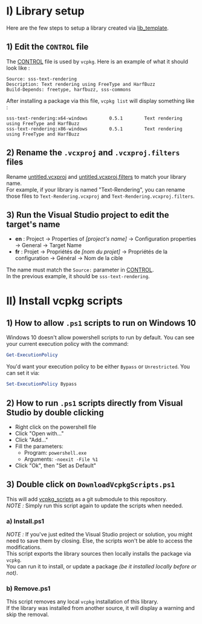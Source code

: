 # I) Library setup
Here are the few steps to setup a library created via [lib_template](https://github.com/Scaly-Sphere-Studio/lib_template).

## 1) Edit the `CONTROL` file
The [CONTROL](CONTROL) file is used by `vcpkg`. Here is an example of what it should look like :
```
Source: sss-text-rendering
Description: Text rendering using FreeType and HarfBuzz
Build-Depends: freetype, harfbuzz, sss-commons
```
After installing a package via this file, `vcpkg list` will display something like :
```
sss-text-rendering:x64-windows        0.5.1        Text rendering using FreeType and HarfBuzz
sss-text-rendering:x86-windows        0.5.1        Text rendering using FreeType and HarfBuzz
```

## 2) Rename the `.vcxproj` and `.vcxproj.filters` files
Rename [untitled.vcxproj](untitled.vcxproj) and [untitled.vcxproj.filters](untitled.vcxproj.filters) to match your library name.<br/>
For example, if your library is named "Text-Rendering", you can rename those files to `Text-Rendering.vcxproj` and `Text-Rendering.vcxproj.filters`.

## 3) Run the Visual Studio project to edit the target's name
- **en** : Project -> Properties of _[project's name]_ -> Configuration properties -> General -> Target Name
- **fr** : Projet -> Propriétés de _[nom du projet]_ -> Propriétés de la configuration -> Général -> Nom de la cible

The name must match the `Source:` parameter in [CONTROL](CONTROL).<br/>
In the previous example, it should be `sss-text-rendering`.

# II) Install vcpkg scripts
## 1) How to allow `.ps1` scripts to run on Windows 10
Windows 10 doesn't allow powershell scripts to run by default. You can see your current execution policy with the command:
```ps1
Get-ExecutionPolicy
```
You'd want your execution policy to be either `Bypass` or `Unrestricted`. You can set it via:
```ps1
Set-ExecutionPolicy Bypass
```
## 2) How to run `.ps1` scripts directly from Visual Studio by double clicking
- Right click on the powershell file
- Click "Open with..."
- Click "Add..."
- Fill the parameters:
  - Program: `powershell.exe`
  - Arguments: `-noexit -File %1`
- Click "Ok", then "Set as Default"

## 3) Double click on `DownloadVcpkgScripts.ps1`
This will add [vcpkg_scripts](https://github.com/Scaly-Sphere-Studio/vcpkg_scripts) as a git submodule to this repository.<br/>
_NOTE :_ Simply run this script again to update the scripts when needed.

### a) Install.ps1
_NOTE :_ If you've just edited the Visual Studio project or solution, you might need to save them by closing. Else, the scripts won't be able to access the modifications.<br/>
This script exports the library sources then locally installs the package via `vcpkg`.<br/>
You can run it to install, or update a package _(be it installed locally before or not)_.<br />

### b) Remove.ps1
This script removes any local `vcpkg` installation of this library.<br/>
If the library was installed from another source, it will display a warning and skip the removal.
